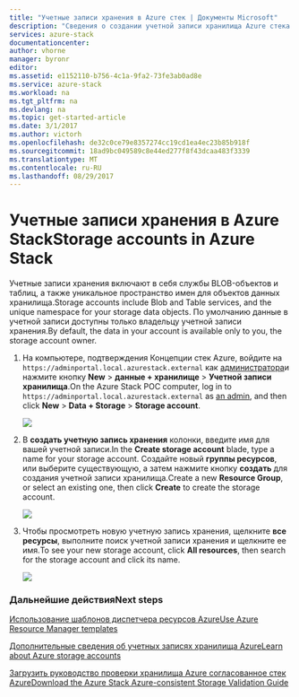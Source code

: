 ```yaml
---
title: "Учетные записи хранения в Azure стек | Документы Microsoft"
description: "Сведения о создании учетной записи хранилища Azure стека."
services: azure-stack
documentationcenter: 
author: vhorne
manager: byronr
editor: 
ms.assetid: e1152110-b756-4c1a-9fa2-73fe3ab0ad8e
ms.service: azure-stack
ms.workload: na
ms.tgt_pltfrm: na
ms.devlang: na
ms.topic: get-started-article
ms.date: 3/1/2017
ms.author: victorh
ms.openlocfilehash: de32c0ce79e8357274cc19cd1ea4ec23b85b918f
ms.sourcegitcommit: 18ad9bc049589c8e44ed277f8f43dcaa483f3339
ms.translationtype: MT
ms.contentlocale: ru-RU
ms.lasthandoff: 08/29/2017
---
```

# <a name="storage-accounts-in-azure-stack"></a><span data-ttu-id="5fa8e-103">Учетные записи хранения в Azure Stack</span><span class="sxs-lookup"><span data-stu-id="5fa8e-103">Storage accounts in Azure Stack</span></span>
<span data-ttu-id="5fa8e-104">Учетные записи хранения включают в себя службы BLOB-объектов и таблиц, а также уникальное пространство имен для объектов данных хранилища.</span><span class="sxs-lookup"><span data-stu-id="5fa8e-104">Storage accounts include Blob and Table services, and the unique namespace for your storage data objects.</span></span> <span data-ttu-id="5fa8e-105">По умолчанию данные в учетной записи доступны только владельцу учетной записи хранения.</span><span class="sxs-lookup"><span data-stu-id="5fa8e-105">By default, the data in your account is available only to you, the storage account owner.</span></span>

1. <span data-ttu-id="5fa8e-106">На компьютере, подтверждения Концепции стек Azure, войдите на `https://adminportal.local.azurestack.external` как [администратора](azure-stack-connect-azure-stack.md)и нажмите кнопку **New** > **данные + хранилище**  >  **Учетной записи хранилища**.</span><span class="sxs-lookup"><span data-stu-id="5fa8e-106">On the Azure Stack POC computer, log in to `https://adminportal.local.azurestack.external` as [an admin](azure-stack-connect-azure-stack.md), and then click **New** > **Data + Storage** > **Storage account**.</span></span>

   ![](media/azure-stack-provision-storage-account/image01.png)
2. <span data-ttu-id="5fa8e-107">В **создать учетную запись хранения** колонки, введите имя для вашей учетной записи.</span><span class="sxs-lookup"><span data-stu-id="5fa8e-107">In the **Create storage account** blade, type a name for your storage account.</span></span> <span data-ttu-id="5fa8e-108">Создайте новый **группы ресурсов**, или выберите существующую, а затем нажмите кнопку **создать** для создания учетной записи хранилища.</span><span class="sxs-lookup"><span data-stu-id="5fa8e-108">Create a new **Resource Group**, or select an existing one, then click **Create** to create the storage account.</span></span>

   ![](media/azure-stack-provision-storage-account/image02.png)
3. <span data-ttu-id="5fa8e-109">Чтобы просмотреть новую учетную запись хранения, щелкните **все ресурсы**, выполните поиск учетной записи хранения и щелкните ее имя.</span><span class="sxs-lookup"><span data-stu-id="5fa8e-109">To see your new storage account, click **All resources**, then search for the storage account and click its name.</span></span>

    ![](media/azure-stack-provision-storage-account/image03.png)

### <a name="next-steps"></a><span data-ttu-id="5fa8e-110">Дальнейшие действия</span><span class="sxs-lookup"><span data-stu-id="5fa8e-110">Next steps</span></span>
[<span data-ttu-id="5fa8e-111">Использование шаблонов диспетчера ресурсов Azure</span><span class="sxs-lookup"><span data-stu-id="5fa8e-111">Use Azure Resource Manager templates</span></span>](azure-stack-arm-templates.md)

[<span data-ttu-id="5fa8e-112">Дополнительные сведения об учетных записях хранилища Azure</span><span class="sxs-lookup"><span data-stu-id="5fa8e-112">Learn about Azure storage accounts</span></span>](../storage/common/storage-create-storage-account.md)

[<span data-ttu-id="5fa8e-113">Загрузить руководство проверки хранилища Azure согласованное стек Azure</span><span class="sxs-lookup"><span data-stu-id="5fa8e-113">Download the Azure Stack Azure-consistent Storage Validation Guide</span></span>](http://aka.ms/azurestacktp1doc)
